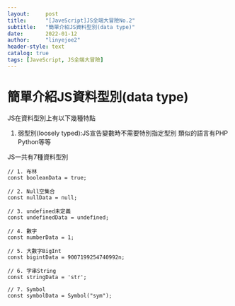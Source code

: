 ```yaml
---
layout:     post
title:      "[JaveScript]JS全端大冒險No.2"
subtitle:   "簡單介紹JS資料型別(data type)"
date:       2022-01-12
author:     "linyejoe2"
header-style: text
catalog: true
tags: [JaveScript, JS全端大冒險]
---
```


#  簡單介紹JS資料型別(data type)

JS在資料型別上有以下幾種特點
1. 弱型別(loosely typed):JS宣告變數時不需要特別指定型別 類似的語言有PHP Python等等
<!--more-->
JS一共有7種資料型別
```javascript=
// 1. 布林
const booleanData = true;

// 2. Null空集合
const nullData = null;

// 3. undefined未定義
const undefinedData = undefined;

// 4. 數字
const numberData = 1;

// 5. 大數字BigInt
const bigintData = 9007199254740992n;

// 6. 字串String
const stringData = 'str';

// 7. Symbol
const symbolData = Symbol("sym");
```